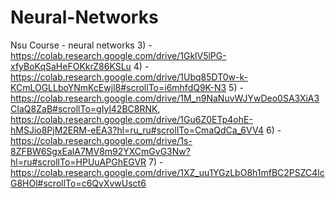 # Neural-Networks
Nsu Course - neural networks
3) - https://colab.research.google.com/drive/1GklV5lPG-xfyBoKqSaHeFOKkrZ86KSLu
4) - https://colab.research.google.com/drive/1Ubq85DT0w-k-KCmLOGLLboYNmKcEwjl8#scrollTo=i6mhfdQ9K-N3
5) - https://colab.research.google.com/drive/1M_n9NaNuvWJYwDeo0SA3XiA3CIaQ8ZaB#scrollTo=gIyl42BC8RNK, https://colab.research.google.com/drive/1Gu6Z0ETp4ohE-hMSJio8PjM2ERM-eEA3?hl=ru_ru#scrollTo=CmaQdCa_6VV4
6) -  https://colab.research.google.com/drive/1s-8ZFBW6SgxEalA7MV8m92YXCmGvG3Nw?hl=ru#scrollTo=HPUuAPGhEGVR
7) - https://colab.research.google.com/drive/1XZ_uu1YGzLbO8h1mfBC2PSZC4lcG8HOl#scrollTo=c6QvXvwUsct6
